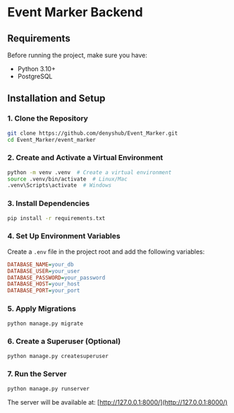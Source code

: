 # Event Marker Backend

## Requirements
Before running the project, make sure you have:
- Python 3.10+
- PostgreSQL

## Installation and Setup

### 1. Clone the Repository
```sh
git clone https://github.com/denyshub/Event_Marker.git
cd Event_Marker/event_marker
```

### 2. Create and Activate a Virtual Environment
```sh
python -m venv .venv  # Create a virtual environment
source .venv/bin/activate  # Linux/Mac
.venv\Scripts\activate  # Windows
```

### 3. Install Dependencies
```sh
pip install -r requirements.txt
```

### 4. Set Up Environment Variables
Create a `.env` file in the project root and add the following variables:
```ini
DATABASE_NAME=your_db
DATABASE_USER=your_user
DATABASE_PASSWORD=your_password
DATABASE_HOST=your_host
DATABASE_PORT=your_port
```

### 5. Apply Migrations
```sh
python manage.py migrate
```

### 6. Create a Superuser (Optional)
```sh
python manage.py createsuperuser
```

### 7. Run the Server
```sh
python manage.py runserver
```
The server will be available at: [http://127.0.0.1:8000/](http://127.0.0.1:8000/)

